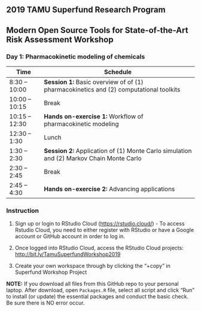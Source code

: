 ## 2019 TAMU Superfund Research Program
## Modern Open Source Tools for State-of-the-Art Risk Assessment Workshop
### Day 1: Pharmacokinetic modeling of chemicals

|Time|Schedule  |
|---|---|
|8:30 – 10:00	| **Session 1:** Basic overview of of (1) pharmacokinetics and (2) computational toolkits  |
|10:00 – 10:15|  Break  |
|10:15 – 12:30|  **Hands on-exercise 1:** Workflow of pharmacokinetic modeling  |
|12:30 – 1:30|   Lunch  |
|1:30 – 2:30|	   **Session 2:** Application of (1) Monte Carlo simulation and (2) Markov Chain Monte Carlo  |
|2:30 – 2:45|	   Break  |
|2:45 – 4:30|	   **Hands on-exercise 2:** Advancing applications |


### Instruction

1. Sign up or login to RStudio Cloud (https://rstudio.cloud/) - To access Rstudio Cloud, you need to either register with RStudio or have a Google account or GitHub account in order to log in.

2. Once logged into RStudio Cloud, access the RStudio Cloud projects: http://bit.ly/TamuSuperfundWorkshop2019

3. Create your own workspace through by clicking the “+copy” in Superfund Workshop Project

**NOTE:** If you download all files from this GitHub repo to your personal laptop. After download, open `Packages.R` file, select all script and click “Run” to install (or update) the essential packages and conduct the basic check. Be sure there is NO error occur.
